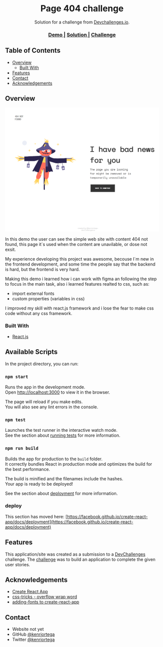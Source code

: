<!-- Please update value in the {}  -->

<h1 align="center">Page 404 challenge</h1>

<div align="center">
   Solution for a challenge from  <a href="http://devchallenges.io" target="_blank">Devchallenges.io</a>.
</div>

<div align="center">
  <h3>
    <a href="https://page404-kenriortega.vercel.app">
      Demo
    </a>
    <span> | </span>
    <a href="https://github.com/kenriortega/page404">
      Solution
    </a>
    <span> | </span>
    <a href="https://devchallenges.io/challenges/wBunSb7FPrIepJZAg0sY">
      Challenge
    </a>
  </h3>
</div>

<!-- TABLE OF CONTENTS -->

## Table of Contents

- [Overview](#overview)
  - [Built With](#built-with)
- [Features](#features)
- [Contact](#contact)
- [Acknowledgements](#acknowledgements)

<!-- OVERVIEW -->

## Overview


![screenshot](src/img/web.png)

In this demo the user can see the simple web site with content 404 not found, this page it`s used when the content are unavilable, or dose not exsit.

 My experience developing this project was awesome, becouse I`m new in the frontend development, and some time the people say that the backend is hard, but the frontend is very hard.

 Making this demo i learned how i can work with figma an following the step to focus in the main task, also i learned features realted to css, such as:
  - import external fonts
  - custom properties (variables in css)

I improved my skill with react.js framework and i lose the fear to make css code without any css framework.


### Built With

<!-- This section should list any major frameworks that you built your project using. Here are a few examples.-->

- [React.js](https://reactjs.org/)

## Available Scripts

In the project directory, you can run:

### `npm start`

Runs the app in the development mode.\
Open [http://localhost:3000](http://localhost:3000) to view it in the browser.

The page will reload if you make edits.\
You will also see any lint errors in the console.

### `npm test`

Launches the test runner in the interactive watch mode.\
See the section about [running tests](https://facebook.github.io/create-react-app/docs/running-tests) for more information.

### `npm run build`

Builds the app for production to the `build` folder.\
It correctly bundles React in production mode and optimizes the build for the best performance.

The build is minified and the filenames include the hashes.\
Your app is ready to be deployed!

See the section about [deployment](https://facebook.github.io/create-react-app/docs/deployment) for more information.

### deploy
This section has moved here: [https://facebook.github.io/create-react-app/docs/deployment](https://facebook.github.io/create-react-app/docs/deployment)
## Features

<!-- List the features of your application or follow the template. Don't share the figma file here :) -->

This application/site was created as a submission to a [DevChallenges](https://devchallenges.io/challenges) challenge. The [challenge](https://devchallenges.io/challenges/wBunSb7FPrIepJZAg0sY) was to build an application to complete the given user stories.


## Acknowledgements

<!-- This section should list any articles or add-ons/plugins that helps you to complete the project. This is optional but it will help you in the future. For exmpale -->

- [Create React App](https://github.com/facebook/create-react-app)
- [css-tricks - overflow wrap word](https://css-tricks.com/almanac/properties/o/overflow-wrap/)
- [adding-fonts to create-react-app](https://dev.to/annequinkenstein/adding-fonts-to-create-react-app-3ed7)

## Contact

- Website not yet
- GitHub [@kenriortega](https://{github.com/kenriortega})
- Twitter [@kenriortega](https://{twitter.com/kenriortega})

